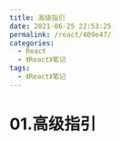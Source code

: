 ```yaml
---
title: 高级指引
date: 2021-06-25 22:53:25
permalink: /react/409e47/
categories:
  - React
  - 《React》笔记
tags:
  - 《React》笔记
---
```


# 01.高级指引
